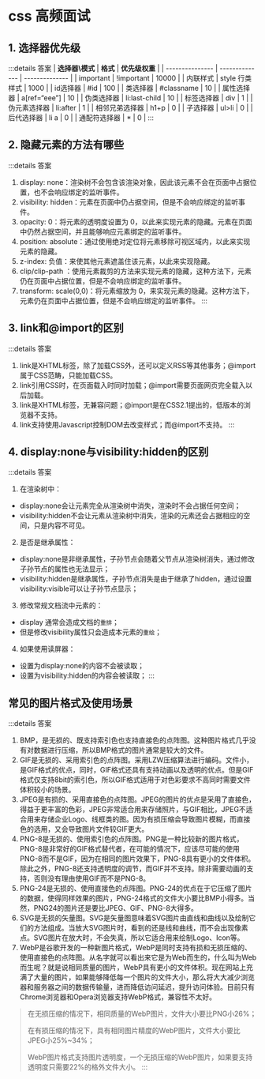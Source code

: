 # css 高频面试

## 1. 选择器优先级

:::details 答案
| **选择器\模式** | **格式**       | **优先级权重** |
| --------------- | -------------- | -------------- |
| important      | !important     | 10000          |
| 内联样式        | style 行类样式 | 1000           |
| id选择器        | #id            | 100            |
| 类选择器        | #classname     | 10             |
| 属性选择器      | a[ref=“eee”]   | 10             |
| 伪类选择器      | li:last-child  | 10             |
| 标签选择器      | div            | 1              |
| 伪元素选择器    | li:after       | 1              |
| 相邻兄弟选择器  | h1+p           | 0              |
| 子选择器        | ul>li          | 0              |
| 后代选择器      | li a           | 0              |
| 通配符选择器    | *              | 0              |
:::

## 2. 隐藏元素的方法有哪些

:::details 答案
1. display: none：渲染树不会包含该渲染对象，因此该元素不会在页面中占据位置，也不会响应绑定的监听事件。
2. visibility: hidden：元素在页面中仍占据空间，但是不会响应绑定的监听事件。
3. opacity: 0：将元素的透明度设置为 0，以此来实现元素的隐藏。元素在页面中仍然占据空间，并且能够响应元素绑定的监听事件。
4. position: absolute：通过使用绝对定位将元素移除可视区域内，以此来实现元素的隐藏。
5. z-index: 负值：来使其他元素遮盖住该元素，以此来实现隐藏。
6. clip/clip-path ：使用元素裁剪的方法来实现元素的隐藏，这种方法下，元素仍在页面中占据位置，但是不会响应绑定的监听事件。
7. transform: scale(0,0)：将元素缩放为 0，来实现元素的隐藏。这种方法下，元素仍在页面中占据位置，但是不会响应绑定的监听事件。
:::


## 3. link和@import的区别
:::details 答案
1. link是XHTML标签，除了加载CSS外，还可以定义RSS等其他事务；@import属于CSS范畴，只能加载CSS。
2. link引用CSS时，在页面载入时同时加载；@import需要页面网页完全载入以后加载。
3. link是XHTML标签，无兼容问题；@import是在CSS2.1提出的，低版本的浏览器不支持。
4. link支持使用Javascript控制DOM去改变样式；而@import不支持。
:::

## 4. display:none与visibility:hidden的区别
:::details 答案
1. 在渲染树中：
- display:none会让元素完全从渲染树中消失，渲染时不会占据任何空间；
- visibility:hidden不会让元素从渲染树中消失，渲染的元素还会占据相应的空间，只是内容不可见。

2. 是否是继承属性：
- display:none是非继承属性，子孙节点会随着父节点从渲染树消失，通过修改子孙节点的属性也无法显示；
- visibility:hidden是继承属性，子孙节点消失是由于继承了hidden，通过设置visibility:visible可以让子孙节点显示；

3. 修改常规文档流中元素的：
- display 通常会造成文档的`重排`；
- 但是修改visibility属性只会造成本元素的`重绘`；

4. 如果使用读屏器：
- 设置为display:none的内容不会被读取；
- 设置为visibility:hidden的内容会被读取；
:::

## 常见的图片格式及使用场景

:::details 答案
1. BMP，是无损的、既支持索引色也支持直接色的点阵图。这种图片格式几乎没有对数据进行压缩，所以BMP格式的图片通常是较大的文件。
2. GIF是无损的、采用索引色的点阵图。采用LZW压缩算法进行编码。文件小，是GIF格式的优点，同时，GIF格式还具有支持动画以及透明的优点。但是GIF格式仅支持8bit的索引色，所以GIF格式适用于对色彩要求不高同时需要文件体积较小的场景。
3. JPEG是有损的、采用直接色的点阵图。JPEG的图片的优点是采用了直接色，得益于更丰富的色彩，JPEG非常适合用来存储照片，与GIF相比，JPEG不适合用来存储企业Logo、线框类的图。因为有损压缩会导致图片模糊，而直接色的选用，又会导致图片文件较GIF更大。
4. PNG-8是无损的、使用索引色的点阵图。PNG是一种比较新的图片格式，PNG-8是非常好的GIF格式替代者，在可能的情况下，应该尽可能的使用PNG-8而不是GIF，因为在相同的图片效果下，PNG-8具有更小的文件体积。除此之外，PNG-8还支持透明度的调节，而GIF并不支持。除非需要动画的支持，否则没有理由使用GIF而不是PNG-8。
5. PNG-24是无损的、使用直接色的点阵图。PNG-24的优点在于它压缩了图片的数据，使得同样效果的图片，PNG-24格式的文件大小要比BMP小得多。当然，PNG24的图片还是要比JPEG、GIF、PNG-8大得多。
6. SVG是无损的矢量图。SVG是矢量图意味着SVG图片由直线和曲线以及绘制它们的方法组成。当放大SVG图片时，看到的还是线和曲线，而不会出现像素点。SVG图片在放大时，不会失真，所以它适合用来绘制Logo、Icon等。
7. WebP是谷歌开发的一种新图片格式，WebP是同时支持有损和无损压缩的、使用直接色的点阵图。从名字就可以看出来它是为Web而生的，什么叫为Web而生呢？就是说相同质量的图片，WebP具有更小的文件体积。现在网站上充满了大量的图片，如果能够降低每一个图片的文件大小，那么将大大减少浏览器和服务器之间的数据传输量，进而降低访问延迟，提升访问体验。目前只有Chrome浏览器和Opera浏览器支持WebP格式，兼容性不太好。
>在无损压缩的情况下，相同质量的WebP图片，文件大小要比PNG小26%；
> 
>在有损压缩的情况下，具有相同图片精度的WebP图片，文件大小要比JPEG小25%~34%；
> 
>WebP图片格式支持图片透明度，一个无损压缩的WebP图片，如果要支持透明度只需要22%的格外文件大小。
::: 